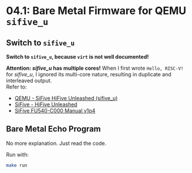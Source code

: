 # 04.1: Bare Metal Firmware for QEMU `sifive_u`

## Switch to `sifive_u`

**Switch to `sifive_u`, because `virt` is not well documented!**  

**Attention: _sifive_u_ has multiple cores!** When I first wrote `Hello, RISC-V!` for _sifive_u_, I ignored its multi-core nature, resulting in duplicate and interleaved output.  
Refer to:  
- [QEMU - SiFive HiFive Unleashed (sifive_u)](https://qemu.readthedocs.io/en/latest/system/riscv/sifive_u.html)
- [SiFive - HiFive Unleashed](https://www.sifive.com/boards/hifive-unleashed)
- [SiFive FU540-C000 Manual v1p4](https://sifive.cdn.prismic.io/sifive/d3ed5cd0-6e74-46b2-a12d-72b06706513e_fu540-c000-manual-v1p4.pdf)

## Bare Metal Echo Program

No more explanation. Just read the code.

Run with:  

```sh
make run
```
